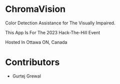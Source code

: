 # ChromaVision
Color Detection Assistance for The Visually Impaired.

This App Is For The 2023 Hack-The-Hill Event

Hosted In Ottawa ON, Canada

# Contributors

- Gurtej Grewal